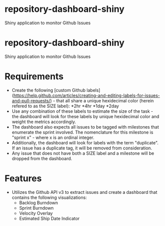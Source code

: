 # repository-dashboard-shiny
Shiny application to monitor Github Issues

repository-dashboard-shiny
==========================

Shiny application to monitor Github Issues

# Requirements #
* Create the following [custom Github labels] (https://help.github.com/articles/creating-and-editing-labels-for-issues-and-pull-requests/) - that all share a unique hexidecimal color (herein refered to as the SIZE label):
	*2hr
	*4hr
	*1day
	*2day
* Use any combination of these labels to estimate the size of the task - the dashboard will look for these labels by unique hexidecimal color and weight the metrics accordingly.
* The dashboard also expects all issues to be tagged with milestones that enumerate the sprint involved. The nomenclature for this milestone is "sprint x" - where x is an ordinal integer.
* Additionally, the dashboard will look for labels with the term "duplicate". If an issue has a duplicate tag, it will be removed from consideration.
* Any issue that does not have both a SIZE label and a milestone will be dropped from the dashboard.


# Features #

* Utilizes the Github API v3 to extract issues and create a dashboard that contains the following visualizations:
	* Backlog Burndown
	* Sprint Burndown
	* Velocity Overlay
	* Estimated Ship Date Indicator
